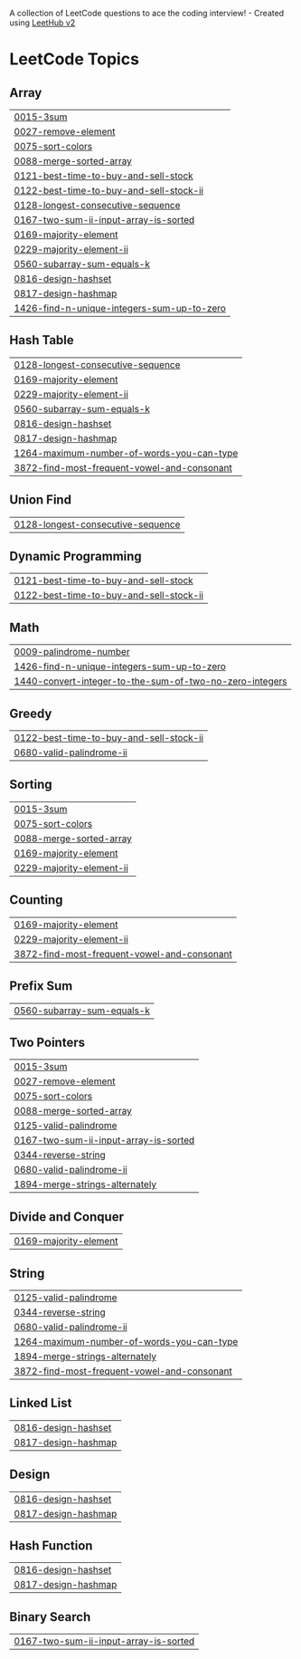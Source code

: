 A collection of LeetCode questions to ace the coding interview! - Created using [LeetHub v2](https://github.com/arunbhardwaj/LeetHub-2.0)
<!---LeetCode Topics Start-->
# LeetCode Topics
## Array
|  |
| ------- |
| [0015-3sum](https://github.com/Sanjanatag/LeetCode_Sanj/tree/master/0015-3sum) |
| [0027-remove-element](https://github.com/Sanjanatag/LeetCode_Sanj/tree/master/0027-remove-element) |
| [0075-sort-colors](https://github.com/Sanjanatag/LeetCode_Sanj/tree/master/0075-sort-colors) |
| [0088-merge-sorted-array](https://github.com/Sanjanatag/LeetCode_Sanj/tree/master/0088-merge-sorted-array) |
| [0121-best-time-to-buy-and-sell-stock](https://github.com/Sanjanatag/LeetCode_Sanj/tree/master/0121-best-time-to-buy-and-sell-stock) |
| [0122-best-time-to-buy-and-sell-stock-ii](https://github.com/Sanjanatag/LeetCode_Sanj/tree/master/0122-best-time-to-buy-and-sell-stock-ii) |
| [0128-longest-consecutive-sequence](https://github.com/Sanjanatag/LeetCode_Sanj/tree/master/0128-longest-consecutive-sequence) |
| [0167-two-sum-ii-input-array-is-sorted](https://github.com/Sanjanatag/LeetCode_Sanj/tree/master/0167-two-sum-ii-input-array-is-sorted) |
| [0169-majority-element](https://github.com/Sanjanatag/LeetCode_Sanj/tree/master/0169-majority-element) |
| [0229-majority-element-ii](https://github.com/Sanjanatag/LeetCode_Sanj/tree/master/0229-majority-element-ii) |
| [0560-subarray-sum-equals-k](https://github.com/Sanjanatag/LeetCode_Sanj/tree/master/0560-subarray-sum-equals-k) |
| [0816-design-hashset](https://github.com/Sanjanatag/LeetCode_Sanj/tree/master/0816-design-hashset) |
| [0817-design-hashmap](https://github.com/Sanjanatag/LeetCode_Sanj/tree/master/0817-design-hashmap) |
| [1426-find-n-unique-integers-sum-up-to-zero](https://github.com/Sanjanatag/LeetCode_Sanj/tree/master/1426-find-n-unique-integers-sum-up-to-zero) |
## Hash Table
|  |
| ------- |
| [0128-longest-consecutive-sequence](https://github.com/Sanjanatag/LeetCode_Sanj/tree/master/0128-longest-consecutive-sequence) |
| [0169-majority-element](https://github.com/Sanjanatag/LeetCode_Sanj/tree/master/0169-majority-element) |
| [0229-majority-element-ii](https://github.com/Sanjanatag/LeetCode_Sanj/tree/master/0229-majority-element-ii) |
| [0560-subarray-sum-equals-k](https://github.com/Sanjanatag/LeetCode_Sanj/tree/master/0560-subarray-sum-equals-k) |
| [0816-design-hashset](https://github.com/Sanjanatag/LeetCode_Sanj/tree/master/0816-design-hashset) |
| [0817-design-hashmap](https://github.com/Sanjanatag/LeetCode_Sanj/tree/master/0817-design-hashmap) |
| [1264-maximum-number-of-words-you-can-type](https://github.com/Sanjanatag/LeetCode_Sanj/tree/master/1264-maximum-number-of-words-you-can-type) |
| [3872-find-most-frequent-vowel-and-consonant](https://github.com/Sanjanatag/LeetCode_Sanj/tree/master/3872-find-most-frequent-vowel-and-consonant) |
## Union Find
|  |
| ------- |
| [0128-longest-consecutive-sequence](https://github.com/Sanjanatag/LeetCode_Sanj/tree/master/0128-longest-consecutive-sequence) |
## Dynamic Programming
|  |
| ------- |
| [0121-best-time-to-buy-and-sell-stock](https://github.com/Sanjanatag/LeetCode_Sanj/tree/master/0121-best-time-to-buy-and-sell-stock) |
| [0122-best-time-to-buy-and-sell-stock-ii](https://github.com/Sanjanatag/LeetCode_Sanj/tree/master/0122-best-time-to-buy-and-sell-stock-ii) |
## Math
|  |
| ------- |
| [0009-palindrome-number](https://github.com/Sanjanatag/LeetCode_Sanj/tree/master/0009-palindrome-number) |
| [1426-find-n-unique-integers-sum-up-to-zero](https://github.com/Sanjanatag/LeetCode_Sanj/tree/master/1426-find-n-unique-integers-sum-up-to-zero) |
| [1440-convert-integer-to-the-sum-of-two-no-zero-integers](https://github.com/Sanjanatag/LeetCode_Sanj/tree/master/1440-convert-integer-to-the-sum-of-two-no-zero-integers) |
## Greedy
|  |
| ------- |
| [0122-best-time-to-buy-and-sell-stock-ii](https://github.com/Sanjanatag/LeetCode_Sanj/tree/master/0122-best-time-to-buy-and-sell-stock-ii) |
| [0680-valid-palindrome-ii](https://github.com/Sanjanatag/LeetCode_Sanj/tree/master/0680-valid-palindrome-ii) |
## Sorting
|  |
| ------- |
| [0015-3sum](https://github.com/Sanjanatag/LeetCode_Sanj/tree/master/0015-3sum) |
| [0075-sort-colors](https://github.com/Sanjanatag/LeetCode_Sanj/tree/master/0075-sort-colors) |
| [0088-merge-sorted-array](https://github.com/Sanjanatag/LeetCode_Sanj/tree/master/0088-merge-sorted-array) |
| [0169-majority-element](https://github.com/Sanjanatag/LeetCode_Sanj/tree/master/0169-majority-element) |
| [0229-majority-element-ii](https://github.com/Sanjanatag/LeetCode_Sanj/tree/master/0229-majority-element-ii) |
## Counting
|  |
| ------- |
| [0169-majority-element](https://github.com/Sanjanatag/LeetCode_Sanj/tree/master/0169-majority-element) |
| [0229-majority-element-ii](https://github.com/Sanjanatag/LeetCode_Sanj/tree/master/0229-majority-element-ii) |
| [3872-find-most-frequent-vowel-and-consonant](https://github.com/Sanjanatag/LeetCode_Sanj/tree/master/3872-find-most-frequent-vowel-and-consonant) |
## Prefix Sum
|  |
| ------- |
| [0560-subarray-sum-equals-k](https://github.com/Sanjanatag/LeetCode_Sanj/tree/master/0560-subarray-sum-equals-k) |
## Two Pointers
|  |
| ------- |
| [0015-3sum](https://github.com/Sanjanatag/LeetCode_Sanj/tree/master/0015-3sum) |
| [0027-remove-element](https://github.com/Sanjanatag/LeetCode_Sanj/tree/master/0027-remove-element) |
| [0075-sort-colors](https://github.com/Sanjanatag/LeetCode_Sanj/tree/master/0075-sort-colors) |
| [0088-merge-sorted-array](https://github.com/Sanjanatag/LeetCode_Sanj/tree/master/0088-merge-sorted-array) |
| [0125-valid-palindrome](https://github.com/Sanjanatag/LeetCode_Sanj/tree/master/0125-valid-palindrome) |
| [0167-two-sum-ii-input-array-is-sorted](https://github.com/Sanjanatag/LeetCode_Sanj/tree/master/0167-two-sum-ii-input-array-is-sorted) |
| [0344-reverse-string](https://github.com/Sanjanatag/LeetCode_Sanj/tree/master/0344-reverse-string) |
| [0680-valid-palindrome-ii](https://github.com/Sanjanatag/LeetCode_Sanj/tree/master/0680-valid-palindrome-ii) |
| [1894-merge-strings-alternately](https://github.com/Sanjanatag/LeetCode_Sanj/tree/master/1894-merge-strings-alternately) |
## Divide and Conquer
|  |
| ------- |
| [0169-majority-element](https://github.com/Sanjanatag/LeetCode_Sanj/tree/master/0169-majority-element) |
## String
|  |
| ------- |
| [0125-valid-palindrome](https://github.com/Sanjanatag/LeetCode_Sanj/tree/master/0125-valid-palindrome) |
| [0344-reverse-string](https://github.com/Sanjanatag/LeetCode_Sanj/tree/master/0344-reverse-string) |
| [0680-valid-palindrome-ii](https://github.com/Sanjanatag/LeetCode_Sanj/tree/master/0680-valid-palindrome-ii) |
| [1264-maximum-number-of-words-you-can-type](https://github.com/Sanjanatag/LeetCode_Sanj/tree/master/1264-maximum-number-of-words-you-can-type) |
| [1894-merge-strings-alternately](https://github.com/Sanjanatag/LeetCode_Sanj/tree/master/1894-merge-strings-alternately) |
| [3872-find-most-frequent-vowel-and-consonant](https://github.com/Sanjanatag/LeetCode_Sanj/tree/master/3872-find-most-frequent-vowel-and-consonant) |
## Linked List
|  |
| ------- |
| [0816-design-hashset](https://github.com/Sanjanatag/LeetCode_Sanj/tree/master/0816-design-hashset) |
| [0817-design-hashmap](https://github.com/Sanjanatag/LeetCode_Sanj/tree/master/0817-design-hashmap) |
## Design
|  |
| ------- |
| [0816-design-hashset](https://github.com/Sanjanatag/LeetCode_Sanj/tree/master/0816-design-hashset) |
| [0817-design-hashmap](https://github.com/Sanjanatag/LeetCode_Sanj/tree/master/0817-design-hashmap) |
## Hash Function
|  |
| ------- |
| [0816-design-hashset](https://github.com/Sanjanatag/LeetCode_Sanj/tree/master/0816-design-hashset) |
| [0817-design-hashmap](https://github.com/Sanjanatag/LeetCode_Sanj/tree/master/0817-design-hashmap) |
## Binary Search
|  |
| ------- |
| [0167-two-sum-ii-input-array-is-sorted](https://github.com/Sanjanatag/LeetCode_Sanj/tree/master/0167-two-sum-ii-input-array-is-sorted) |
<!---LeetCode Topics End-->